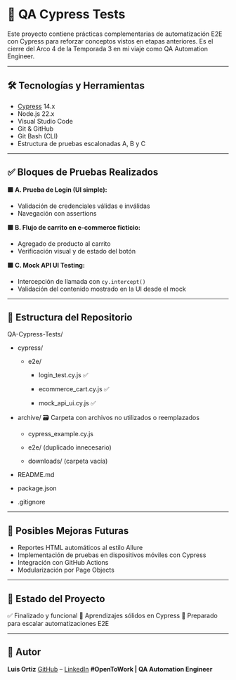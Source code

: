 # 🧪 QA Cypress Tests

Este proyecto contiene prácticas complementarias de automatización E2E con Cypress para reforzar conceptos vistos en etapas anteriores. Es el cierre del Arco 4 de la Temporada 3 en mi viaje como QA Automation Engineer.

---

## 🛠️ Tecnologías y Herramientas

- [Cypress](https://www.cypress.io/) 14.x
- Node.js 22.x
- Visual Studio Code
- Git & GitHub
- Git Bash (CLI)
- Estructura de pruebas escalonadas A, B y C

---

## ✅ Bloques de Pruebas Realizados

**🟩 A. Prueba de Login (UI simple):**
- Validación de credenciales válidas e inválidas
- Navegación con assertions

**🟩 B. Flujo de carrito en e-commerce ficticio:**
- Agregado de producto al carrito
- Verificación visual y de estado del botón

**🟩 C. Mock API UI Testing:**
- Intercepción de llamada con `cy.intercept()`
- Validación del contenido mostrado en la UI desde el mock

---

## 📂 Estructura del Repositorio

QA-Cypress-Tests/

- cypress/

    - e2e/

        - login_test.cy.js ✅

        - ecommerce_cart.cy.js ✅

        - mock_api_ui.cy.js ✅

- archive/ 🗃️ Carpeta con archivos no utilizados o reemplazados

    - cypress_example.cy.js

    - e2e/ (duplicado innecesario)

    - downloads/ (carpeta vacía)

- README.md

- package.json

- .gitignore

---

## 🔄 Posibles Mejoras Futuras

- Reportes HTML automáticos al estilo Allure
- Implementación de pruebas en dispositivos móviles con Cypress
- Integración con GitHub Actions
- Modularización por Page Objects

---

## 🚀 Estado del Proyecto

✅ Finalizado y funcional
🧠 Aprendizajes sólidos en Cypress
🎯 Preparado para escalar automatizaciones E2E

---

## 📌 Autor

**Luis Ortiz**
[GitHub](https://github.com/Lale11Ortiz) – [LinkedIn](https://www.linkedin.com/in/luis-ortiz-qa)
**#OpenToWork | QA Automation Engineer**